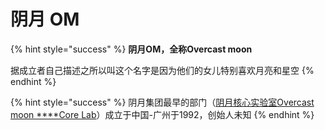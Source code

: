 # 阴月 OM

{% hint style="success" %}
**阴月OM，全称Overcast moon**

据成立者自己描述之所以叫这个名字是因为他们的女儿特别喜欢月亮和星空
{% endhint %}

{% hint style="success" %}
阴月集团最早的部门（[阴月核心实验室Overcast moon ****Core Lab](../2/studio.md)）成立于中国-广州于1992，创始人未知
{% endhint %}



